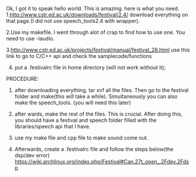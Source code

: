 Ok, I got it to speak hello world. This is amazing. here is what you need.
1.http://www.cstr.ed.ac.uk/downloads/festival/2.4/
download everything on that page.(I did not use speech_tools2.4 with wrapper).  

2.Use my makefile. I went through alot of crap to find how to use one. You need to use -laudio.

3.http://www.cstr.ed.ac.uk/projects/festival/manual/festival_28.html
use this link to go to C/C++ api and check the samplecode/functions

4. put a .festivalrc file in home directory (will not work without it);

PROCEDURE:

1. after downloading everything, tar xvf all the files. Then go to the festival folder and make(this will take a while). Simultaneously you can also make the speech_tools. (you will need this later)

2. after wards, make the rest of the files. This is crucial. After doing this, you should have a festival and speech folder filled with the libraries/speech api that I have. 

3. use my make file and cpp file to make sound come out. 

4. Afterwards, create a .festivalrc file and follow the steps below(the dsp/dev error)
https://wiki.archlinux.org/index.php/Festival#Can.27t_open_.2Fdev.2Fdsp
